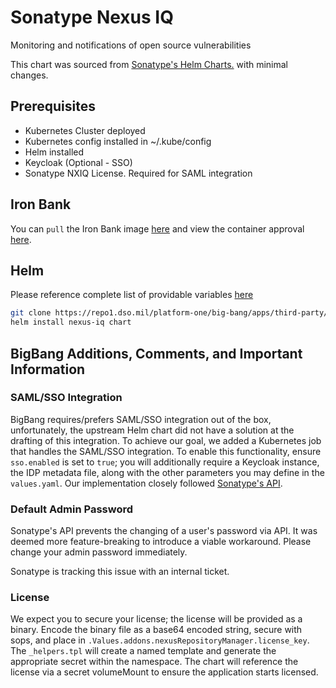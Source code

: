 # Sonatype Nexus IQ

Monitoring and notifications of open source vulnerabilities

This chart was sourced from
[Sonatype's Helm Charts.](https://github.com/sonatype/helm3-charts) with
minimal changes.

## Prerequisites

- Kubernetes Cluster deployed
- Kubernetes config installed in ~/.kube/config
- Helm installed
- Keycloak (Optional - SSO)
- Sonatype NXIQ License. Required for SAML integration

## Iron Bank

You can `pull` the Iron Bank image [here](https://registry1.dso.mil/harbor/projects/3/repositories/sonatype%2Fnexus-iq-server%2Fnexus-iq-server) and view the container approval [here](https://ironbank.dso.mil/repomap/sonatype/nexus-iq-server).

## Helm

Please reference complete list of providable variables
[here](https://github.com/sonatype/helm3-charts/tree/master/charts/nexus-iq#chart-configuration-options)

```bash
git clone https://repo1.dso.mil/platform-one/big-bang/apps/third-party/nexus-iq.git
helm install nexus-iq chart
```

## BigBang Additions, Comments, and Important Information
### SAML/SSO Integration
BigBang requires/prefers SAML/SSO integration out of the box, unfortunately, the upstream Helm chart did not have a
solution at the drafting of this integration. To achieve our goal, we added a Kubernetes job that handles the SAML/SSO
integration. To enable this functionality, ensure `sso.enabled` is set to `true`; you will additionally require a
Keycloak instance, the IDP metadata file, along with the other parameters you may define in the `values.yaml`. Our
implementation closely followed [Sonatype's API](https://help.sonatype.com/iqserver/automating/rest-apis/saml-rest-api---v2#SAMLRESTAPI-v2-ConfigureSAMLIntegration).

### Default Admin Password
Sonatype's API prevents the changing of a user's password via API. It was deemed more feature-breaking to introduce a
viable workaround. Please change your admin password immediately.

Sonatype is tracking this issue with an internal ticket.

### License
We expect you to secure your license; the license will be provided as a binary. Encode the binary file as a base64
encoded string, secure with sops, and place in `.Values.addons.nexusRepositoryManager.license_key`. The `_helpers.tpl`
will create a named template and generate the appropriate secret within the namespace. The chart will reference the
license via a secret volumeMount to ensure the application starts licensed.
